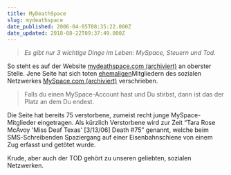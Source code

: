 ```yaml
---
title: MyDeathSpace
slug: mydeathspace
date_published: 2006-04-05T08:35:22.000Z
date_updated: 2018-08-22T09:37:49.000Z
---
```


> *Es gibt nur 3 wichtige Dinge im Leben: MySpace, Steuern und Tod.*

So steht es auf der Website [mydeathspace.com (archiviert)](http://web.archive.org/web/20060406085915/http://www.mydeathspace.com:80/) an oberster Stelle. Jene Seite hat sich toten [ehemaligen](Ex)Mitgliedern des sozialen Netzwerkes [MySpace.com (archiviert)](http://web.archive.org/web/20060405155339/http://www.myspace.com:80/) verschrieben.

> Falls du einen MySpace-Account hast und Du stirbst, dann ist das der Platz an dem Du endest.

Die Seite hat bereits 75 verstorbene, zumeist recht junge MySpace-Mitglieder eingetragen. Als kürzlich Verstorbene wird zur Zeit “Tara Rose McAvoy 'Miss Deaf Texas' [3/13/06] Death #75” genannt, welche beim SMS-Schreibenden Spaziergang auf einer Eisenbahnschiene von einem Zug erfasst und getötet wurde.

Krude, aber auch der TOD gehört zu unseren geliebten, sozialen Netzwerken.
